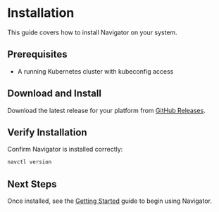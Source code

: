 # Installation

This guide covers how to install Navigator on your system.

## Prerequisites

- A running Kubernetes cluster with kubeconfig access

## Download and Install

Download the latest release for your platform from [GitHub Releases](https://github.com/liamawhite/navigator/releases/latest).

## Verify Installation

Confirm Navigator is installed correctly:

```bash
navctl version
```

## Next Steps

Once installed, see the [Getting Started](getting-started.md) guide to begin using Navigator.

